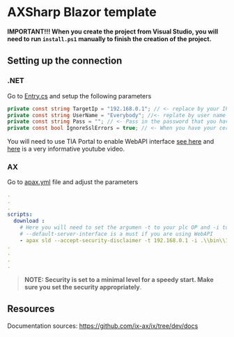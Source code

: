 ﻿# AXSharp Blazor template 

**IMPORTANT!!! When you create the project from Visual Studio, you will need to run `install.ps1` manually to finish the creation of the project.**



## Setting up the connection

### .NET


Go to [Entry.cs](axsharpblazor/Entry.cs) and setup the following parameters

~~~C#
private const string TargetIp = "192.168.0.1"; // <- replace by your IP 
private const string UserName = "Everybody"; //<- replate by user name you have set up in your WebAPI settings
private const string Pass = ""; // <- Pass in the password that you have set up for the user. NOT AS PLAIN TEXT! Use user secrets instead.
private const bool IgnoreSslErrors = true; // <- When you have your certificates in order set this to false.
~~~

You will need to use TIA Portal to enable WebAPI interface [see here](https://console.simatic-ax.siemens.io/docs/hwld/PlcWebServer) and [here](https://youtu.be/d9EX2FixY1A?t=151) is a very informative youtube video.


### AX

Go to [apax.yml](ax/apax.yml) file and adjust the parameters

~~~yml
.
.
.
scripts:
  download :   
    # Here you will need to set the argumen -t to your plc OP and -i to platfrom you are dowloading to
    # --default-server-interface is a must if you are using WebAPI
    - apax sld --accept-security-disclaimer -t 192.168.0.1 -i .\\bin\\1500\\ -r --default-server-interface
.
.
.
.
~~~


> **NOTE: Security is set to a minimal level for a speedy start. Make sure you set the security appropriately**.


## Resources

Documentation sources: https://github.com/ix-ax/ix/tree/dev/docs

